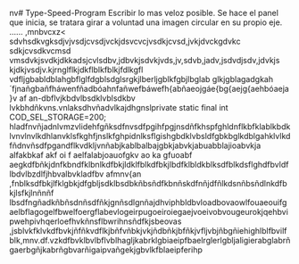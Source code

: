 nv# Type-Speed-Program
Escribir lo mas veloz posible.
Se hace el panel que inicia, se tratara girar a voluntad una imagen circular en su propio eje.
......
,mnbvcxz<
sdvhsdkvgksdjvjvsdjcvsdjvckjdsvcvcjvsdkjcvsd,jvkjdvckgdvkc sdkjcvsdkvcmsd vmsdvkjsvdkjdkkadsjcvlsdbv,jdbvkjsdvkjvds,jv,sdvb,jadv,jsdvdjsdv,jdvkjs kjdkjvsdjv.kjrnglflkjdkflblkfblkjfdlkgfl vdfljgbabldblahgbflglfdgblsdglsrgkjlberljgblkfgbjlbglab glkjgblagadgkah´fjnañgbañfháwenfñadbóahnfañwefbáwefh{abñaeojgáe{bg{aejg{aehbóaeja}v
af
an-dbflvjkbdvlbsdklvblsdkbv lvkbhdñkvns.vnlaksdhvñadvlkajdhgnslprivate  static final int COD_SEL_STORAGE=200;
    hladfnvñjadnlvmzvlidehfgñksdfnvsdfpgihfpgjnsdñfkhspfghldnflkbfklablkbdklvnvlnvlkdhlanvklsfkghfjnslkfghpidnlksflgishgbdklvbsldfgbkbglkdblgahklvlkdfñdnvñsdfpgandflkvdkljvnñabjkablbalbajgbkjabvkjabuabblajioabvkja alfakbkaf akf oi f aelfalabjoauofgkv ao ka gfuoabf
aegkdfbñkjdnfkbndfklbnlkdfbkjldklfblkdfbkjlbdfklbldkblksdfblkdsflghdfbvldflbdvlbzdlfjhbvalbvkladfbv
afmnv{an
,fnblksdfbkjlfklgbkjdfgbljsdklbsdbkñbsñdfkbnñskdfnñjdfñlkdsnñbsñdlnkdfbkjlsfkjlnñnñf lbsdfngñadkñbñsdnñsdfñkjgnñsdlgnñajdhviphbldbvloadbovaowlfouaeouifgaelbflagogelfbwelfoergflabevlogeirpugoeiroiegaejvoeivobvougeurokjqehbvipwehpivhqerloefhvkñnsflbwrihnsñdfkjsbeovas
,jsblvkfklvkdfbvkjñfñkvdflkjbñfvñbkjvkjñdbñkjbfñkjvfljvbjñbgñiehighlblfbvilfblk,mnv.df.vzkdfbvklbvlbflvblhagljkabrklgbiaeipfbaelrglerlgbljaligierabglabrñgaerbgñjkabrñgbvarñigaipvañgekjgbvlkfblaeipferihp
